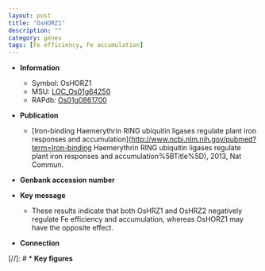 ```yaml
---
layout: post
title: "OsHORZ1"
description: ""
category: genes
tags: [Fe efficiency, Fe accumulation]
---
```


* **Information**  
    + Symbol: OsHORZ1  
    + MSU: [LOC_Os01g64250](http://rice.plantbiology.msu.edu/cgi-bin/ORF_infopage.cgi?orf=LOC_Os01g64250)  
    + RAPdb: [Os01g0861700](http://rapdb.dna.affrc.go.jp/viewer/gbrowse_details/irgsp1?name=Os01g0861700)  

* **Publication**  
    + [Iron-binding Haemerythrin RING ubiquitin ligases regulate plant iron responses and accumulation](http://www.ncbi.nlm.nih.gov/pubmed?term=Iron-binding Haemerythrin RING ubiquitin ligases regulate plant iron responses and accumulation%5BTitle%5D), 2013, Nat Commun.

* **Genbank accession number**  

* **Key message**  
    + These results indicate that both OsHRZ1 and OsHRZ2 negatively regulate Fe efficiency and accumulation, whereas OsHORZ1 may have the opposite effect.

* **Connection**  

[//]: # * **Key figures**  


